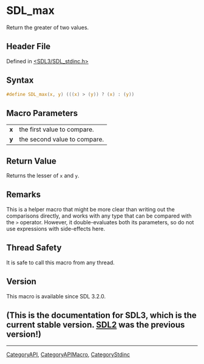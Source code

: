 # SDL_max

Return the greater of two values.

## Header File

Defined in [<SDL3/SDL_stdinc.h>](https://github.com/libsdl-org/SDL/blob/main/include/SDL3/SDL_stdinc.h)

## Syntax

```c
#define SDL_max(x, y) (((x) > (y)) ? (x) : (y))
```

## Macro Parameters

|       |                              |
| ----- | ---------------------------- |
| **x** | the first value to compare.  |
| **y** | the second value to compare. |

## Return Value

Returns the lesser of `x` and `y`.

## Remarks

This is a helper macro that might be more clear than writing out the
comparisons directly, and works with any type that can be compared with the
`>` operator. However, it double-evaluates both its parameters, so do not
use expressions with side-effects here.

## Thread Safety

It is safe to call this macro from any thread.

## Version

This macro is available since SDL 3.2.0.

## (This is the documentation for SDL3, which is the current stable version. [SDL2](https://wiki.libsdl.org/SDL2/) was the previous version!)



----
[CategoryAPI](CategoryAPI), [CategoryAPIMacro](CategoryAPIMacro), [CategoryStdinc](CategoryStdinc)

